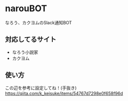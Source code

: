 # narouBOT
なろう、カクヨムのSlack通知BOT

## 対応してるサイト
- なろう小説家
- カクヨム

## 使い方
この辺を参考に設定してね！(手抜き)
https://qiita.com/k_keisuke/items/54767d7298e0f658f96d
